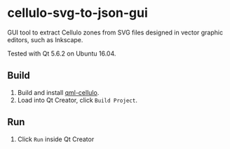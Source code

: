 cellulo-svg-to-json-gui
=======================

GUI tool to extract Cellulo zones from SVG files designed in vector graphic editors, such as Inkscape.

Tested with Qt 5.6.2 on Ubuntu 16.04.

Build
-----

1. Build and install [qml-cellulo](../../).
1. Load into Qt Creator, click `Build Project`.

Run
---

1. Click `Run` inside Qt Creator
